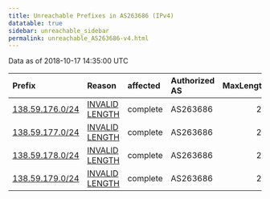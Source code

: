 ```yaml
---
title: Unreachable Prefixes in AS263686 (IPv4)
datatable: true
sidebar: unreachable_sidebar
permalink: unreachable_AS263686-v4.html
---
```


Data as of 2018-10-17 14:35:00 UTC


<div class="datatable-begin"></div>

| Prefix                                                   | Reason                                                                                                     | affected   | Authorized AS   |   MaxLength | Anchor                                         |   unreachable /24s |
|:---------------------------------------------------------|:-----------------------------------------------------------------------------------------------------------|:-----------|:----------------|------------:|:-----------------------------------------------|-------------------:|
| [138.59.176.0/24](https://stat.ripe.net/138.59.176.0/24) | [INVALID LENGTH](https://rpki-validator.ripe.net/announcement-preview?asn=AS263686&prefix=138.59.176.0/24) | complete   | AS263686        |          22 | [LACNIC](unreachable_LACNIC_RPKI_Root-v4.html) |                  1 |
| [138.59.177.0/24](https://stat.ripe.net/138.59.177.0/24) | [INVALID LENGTH](https://rpki-validator.ripe.net/announcement-preview?asn=AS263686&prefix=138.59.177.0/24) | complete   | AS263686        |          22 | [LACNIC](unreachable_LACNIC_RPKI_Root-v4.html) |                  1 |
| [138.59.178.0/24](https://stat.ripe.net/138.59.178.0/24) | [INVALID LENGTH](https://rpki-validator.ripe.net/announcement-preview?asn=AS263686&prefix=138.59.178.0/24) | complete   | AS263686        |          22 | [LACNIC](unreachable_LACNIC_RPKI_Root-v4.html) |                  1 |
| [138.59.179.0/24](https://stat.ripe.net/138.59.179.0/24) | [INVALID LENGTH](https://rpki-validator.ripe.net/announcement-preview?asn=AS263686&prefix=138.59.179.0/24) | complete   | AS263686        |          22 | [LACNIC](unreachable_LACNIC_RPKI_Root-v4.html) |                  1 |

<div class="datatable-end"></div>